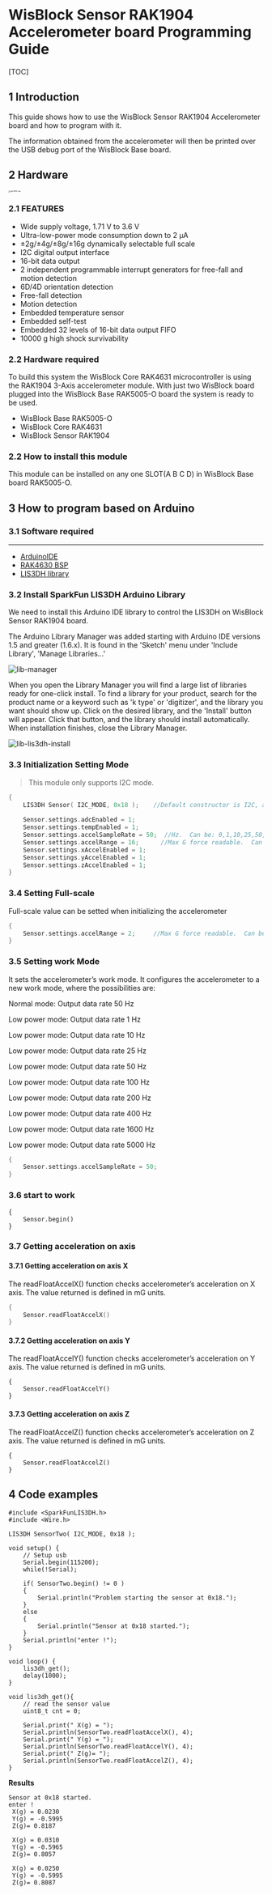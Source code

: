# WisBlock Sensor RAK1904 Accelerometer board Programming Guide

[TOC]

## 1 Introduction

This guide shows how to use the WisBlock Sensor RAK1904 Accelerometer board and how to program with it.

The information obtained from the accelerometer will then be printed over the USB debug port of the WisBlock Base board.

## 2 Hardware

<img src="../../../../assets/repo/rak1904-top.png" alt="rak1904-top" style="zoom:25%;" />



### 2.1 FEATURES

- Wide supply voltage, 1.71 V to 3.6 V
- Ultra-low-power mode consumption down to 2 μA
- ±2g/±4g/±8g/±16g dynamically selectable full scale
- I2C digital output interface
- 16-bit data output
- 2 independent programmable interrupt generators for free-fall and motion detection
- 6D/4D orientation detection
- Free-fall detection
- Motion detection
- Embedded temperature sensor
- Embedded self-test
- Embedded 32 levels of 16-bit data output FIFO
- 10000 g high shock survivability

### 2.2 Hardware required

To build this system the WisBlock Core RAK4631 microcontroller is using the RAK1904 3-Axis accelerometer module. With just two WisBlock board plugged into the WisBlock Base RAK5005-O board the system is ready to be used.

- WisBlock Base RAK5005-O
- WisBlock Core RAK4631
- WisBlock Sensor RAK1904

### 2.2 How to install this module

This module can be installed on any one SLOT(A B C D) in WisBlock Base board RAK5005-O.

## 3 How to program based on Arduino

### 3.1 Software required

----

- [ArduinoIDE](https://www.arduino.cc/en/Main/Software)
- [RAK4630 BSP](https://github.com/RAKWireless/RAK-nRF52-Arduino)
- [LIS3DH library](https://github.com/sparkfun/SparkFun_LIS3DH_Arduino_Library)

### 3.2 Install SparkFun LIS3DH Arduino Library

We need to install this Arduino IDE library to control the LIS3DH on WisBlock Sensor RAK1904 board.

The Arduino Library Manager was added starting with Arduino IDE versions 1.5 and greater (1.6.x). It is found in the 'Sketch' menu under 'Include Library', 'Manage Libraries...'

![lib-manager](../../../../assets/Arduino/lib-manager.png)

When you open the Library Manager you will find a large list of libraries ready for one-click install. To find a library for your product, search for the product name or a keyword such as 'k type' or 'digitizer', and the library you want should show up. Click on the desired library, and the 'Install' button will appear. Click that button, and the library should install automatically. When installation finishes, close the Library Manager.

![lib-lis3dh-install](../../../../assets/Arduino/lib-lis3dh-install.png)

### 3.3 Initialization Setting Mode

> This module only supports I2C mode.

```c
{
	LIS3DH Sensor( I2C_MODE, 0x18 );	//Default constructor is I2C, addr 0x18.
    
    Sensor.settings.adcEnabled = 1;
    Sensor.settings.tempEnabled = 1;
    Sensor.settings.accelSampleRate = 50;  //Hz.  Can be: 0,1,10,25,50,100,200,400,1600,5000 Hz
    Sensor.settings.accelRange = 16;      //Max G force readable.  Can be: 2(default), 4, 8, 16
    Sensor.settings.xAccelEnabled = 1;
    Sensor.settings.yAccelEnabled = 1;
    Sensor.settings.zAccelEnabled = 1;
}
```

### 3.4 Setting Full-scale

Full-scale value can be setted when initializing the accelerometer

```c
{
	Sensor.settings.accelRange = 2;		//Max G force readable.  Can be: 2(default), 4, 8, 16
}
```

### 3.5 Setting work Mode

It sets the accelerometer’s work mode. It configures the accelerometer to a new work mode, where the possibilities are:

Normal mode: Output data rate 50 Hz 

Low power mode: Output data rate 1 Hz 

Low power mode: Output data rate 10 Hz 

Low power mode: Output data rate 25 Hz 

Low power mode: Output data rate 50 Hz 

Low power mode: Output data rate 100 Hz

Low power mode: Output data rate 200 Hz

Low power mode: Output data rate 400 Hz

Low power mode: Output data rate 1600 Hz

Low power mode: Output data rate 5000 Hz

```c
{
	Sensor.settings.accelSampleRate = 50;
}
```

### 3.6 start to work

```
{
	Sensor.begin()
}
```

### 3.7 Getting acceleration on axis

#### 3.7.1 Getting acceleration on axis X

The readFloatAccelX() function checks accelerometer’s acceleration on X axis. The value returned is defined in mG units.

```c
{
	Sensor.readFloatAccelX()
}	
```

#### 3.7.2 Getting acceleration on axis Y

The readFloatAccelY() function checks accelerometer’s acceleration on Y axis. The value returned is defined in mG units.

```
{
	Sensor.readFloatAccelY()
}
```

#### 3.7.3 Getting acceleration on axis Z

The readFloatAccelZ() function checks accelerometer’s acceleration on Z axis. The value returned is defined in mG units.

```
{
	Sensor.readFloatAccelZ()
}
```

## 4 Code examples

```
#include <SparkFunLIS3DH.h> 
#include <Wire.h>

LIS3DH SensorTwo( I2C_MODE, 0x18 );

void setup() {
    // Setup usb 
    Serial.begin(115200);
    while(!Serial);

    if( SensorTwo.begin() != 0 )
    {
    	Serial.println("Problem starting the sensor at 0x18.");
    }
    else
    {
    	Serial.println("Sensor at 0x18 started.");
    }
    Serial.println("enter !");
}

void loop() {
    lis3dh_get();
    delay(1000);
}

void lis3dh_get(){
    // read the sensor value
    uint8_t cnt = 0;

    Serial.print(" X(g) = ");
    Serial.println(SensorTwo.readFloatAccelX(), 4);
    Serial.print(" Y(g) = ");
    Serial.println(SensorTwo.readFloatAccelY(), 4);
    Serial.print(" Z(g)= ");
    Serial.println(SensorTwo.readFloatAccelZ(), 4);
}
```

**Results**

```
Sensor at 0x18 started.
enter !
 X(g) = 0.0230
 Y(g) = -0.5995
 Z(g)= 0.8187

 X(g) = 0.0310
 Y(g) = -0.5965
 Z(g)= 0.8057

 X(g) = 0.0250
 Y(g) = -0.5995
 Z(g)= 0.8087
```
